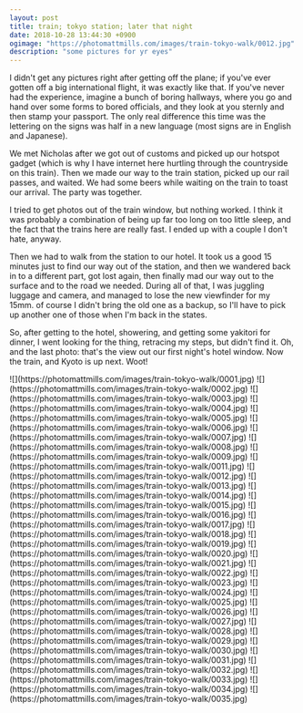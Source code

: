 ```yaml
---
layout: post
title: train; tokyo station; later that night
date: 2018-10-28 13:44:30 +0900
ogimage: "https://photomattmills.com/images/train-tokyo-walk/0012.jpg"
description: "some pictures for yr eyes"
---
```


I didn't get any pictures right after getting off the plane; if you've ever gotten off a big international flight, it was exactly like that. If you've never had the experience, imagine a bunch of boring hallways, where you go and hand over some forms to bored officials, and they look at you sternly and then stamp your passport. The only real difference this time was the lettering on the signs was half in a new language (most signs are in English and Japanese).

We met Nicholas after we got out of customs and picked up our hotspot gadget (which is why I have internet here hurtling through the countryside on this train). Then we made our way to the train station, picked up our rail passes, and waited. We had some beers while waiting on the train to toast our arrival. The party was together.

I tried to get photos out of the train window, but nothing worked. I think it was probably a combination of being up far too long on too little sleep, and the fact that the trains here are really fast. I ended up with a couple I don't hate, anyway.

Then we had to walk from the station to our hotel. It took us a good 15 minutes just to find our way out of the station, and then we wandered back in to a different part, got lost again, then finally mad our way out to the surface and to the road we needed. During all of that, I was juggling luggage and camera, and managed to lose the new viewfinder for my 15mm. of course I didn't bring the old one as a backup, so I'll have to pick up another one of those when I'm back in the states.

So, after getting to the hotel, showering, and getting some yakitori for dinner, I went looking for the thing, retracing my steps, but didn't find it. Oh, and the last photo: that's the view out our first night's hotel window. Now the train, and Kyoto is up next. Woot!

<span style="display:block;" class="center">
  ![](https://photomattmills.com/images/train-tokyo-walk/0001.jpg)
<span class="caption"></span>
![](https://photomattmills.com/images/train-tokyo-walk/0002.jpg)
<span class="caption"></span>
![](https://photomattmills.com/images/train-tokyo-walk/0003.jpg)
<span class="caption"></span>
![](https://photomattmills.com/images/train-tokyo-walk/0004.jpg)
<span class="caption"></span>
![](https://photomattmills.com/images/train-tokyo-walk/0005.jpg)
<span class="caption"></span>
![](https://photomattmills.com/images/train-tokyo-walk/0006.jpg)
<span class="caption"></span>
![](https://photomattmills.com/images/train-tokyo-walk/0007.jpg)
<span class="caption"></span>
![](https://photomattmills.com/images/train-tokyo-walk/0008.jpg)
<span class="caption"></span>
![](https://photomattmills.com/images/train-tokyo-walk/0009.jpg)
<span class="caption"></span>
![](https://photomattmills.com/images/train-tokyo-walk/0011.jpg)
<span class="caption"></span>
![](https://photomattmills.com/images/train-tokyo-walk/0012.jpg)
<span class="caption"></span>
![](https://photomattmills.com/images/train-tokyo-walk/0013.jpg)
<span class="caption"></span>
![](https://photomattmills.com/images/train-tokyo-walk/0014.jpg)
<span class="caption"></span>
![](https://photomattmills.com/images/train-tokyo-walk/0015.jpg)
<span class="caption"></span>
![](https://photomattmills.com/images/train-tokyo-walk/0016.jpg)
<span class="caption"></span>
![](https://photomattmills.com/images/train-tokyo-walk/0017.jpg)
<span class="caption"></span>
![](https://photomattmills.com/images/train-tokyo-walk/0018.jpg)
<span class="caption"></span>
![](https://photomattmills.com/images/train-tokyo-walk/0019.jpg)
<span class="caption"></span>
![](https://photomattmills.com/images/train-tokyo-walk/0020.jpg)
<span class="caption"></span>
![](https://photomattmills.com/images/train-tokyo-walk/0021.jpg)
<span class="caption"></span>
![](https://photomattmills.com/images/train-tokyo-walk/0022.jpg)
<span class="caption"></span>
![](https://photomattmills.com/images/train-tokyo-walk/0023.jpg)
<span class="caption"></span>
![](https://photomattmills.com/images/train-tokyo-walk/0024.jpg)
<span class="caption"></span>
![](https://photomattmills.com/images/train-tokyo-walk/0025.jpg)
<span class="caption"></span>
![](https://photomattmills.com/images/train-tokyo-walk/0026.jpg)
<span class="caption"></span>
![](https://photomattmills.com/images/train-tokyo-walk/0027.jpg)
<span class="caption"></span>
![](https://photomattmills.com/images/train-tokyo-walk/0028.jpg)
<span class="caption"></span>
![](https://photomattmills.com/images/train-tokyo-walk/0029.jpg)
<span class="caption"></span>
![](https://photomattmills.com/images/train-tokyo-walk/0030.jpg)
<span class="caption"></span>
![](https://photomattmills.com/images/train-tokyo-walk/0031.jpg)
<span class="caption"></span>
![](https://photomattmills.com/images/train-tokyo-walk/0032.jpg)
<span class="caption"></span>
![](https://photomattmills.com/images/train-tokyo-walk/0033.jpg)
<span class="caption"></span>
![](https://photomattmills.com/images/train-tokyo-walk/0034.jpg)
<span class="caption"></span>
![](https://photomattmills.com/images/train-tokyo-walk/0035.jpg)
<span class="caption"></span>
</span>

